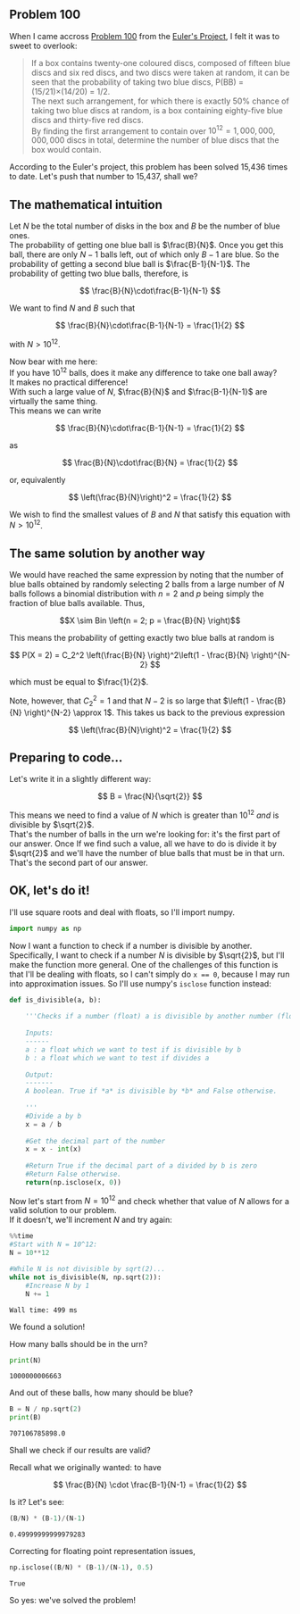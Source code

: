 
## Problem 100

When I came accross [Problem 100](https://projecteuler.net/problem=100) from the [Euler's Project](https://projecteuler.net/about), I felt it was to sweet to overlook:

>If a box contains twenty-one coloured discs, composed of fifteen blue discs and six red discs, and two discs were taken at random, it can be seen that the probability of taking two blue discs, P(BB) = (15/21)×(14/20) = 1/2.  
The next such arrangement, for which there is exactly 50% chance of taking two blue discs at random, is a box containing eighty-five blue discs and thirty-five red discs.  
By finding the first arrangement to contain over $10^{12} = 1,000,000,000,000$ discs in total, determine the number of blue discs that the box would contain.

According to the Euler's project, this problem has been solved 15,436 times to date.
Let's push that number to 15,437, shall we?

## The mathematical intuition

Let $N$ be the total number of disks in the box and $B$ be the number of blue ones.  
The probability of getting one blue ball is $\frac{B}{N}$. Once you get this ball, there are only $N-1$ balls left, out of which only $B-1$ are blue. So the probability of getting a second blue ball is $\frac{B-1}{N-1}$. The probability of getting two blue balls, therefore, is 

$$
\frac{B}{N}\cdot\frac{B-1}{N-1}
$$

We want to find $N$ and $B$ such that

$$
\frac{B}{N}\cdot\frac{B-1}{N-1} = \frac{1}{2}
$$

with $N > 10^{12}$.

Now bear with me here:  
If you have $10^{12}$ balls, does it make any difference to take one ball away?  
It makes no practical difference!  
With such a large value of $N$, $\frac{B}{N}$ and $\frac{B-1}{N-1}$ are virtually the same thing.  
This means we can write  

$$
\frac{B}{N}\cdot\frac{B-1}{N-1} = \frac{1}{2}
$$

as

$$
\frac{B}{N}\cdot\frac{B}{N} = \frac{1}{2}
$$

or, equivalently

$$
\left(\frac{B}{N}\right)^2 = \frac{1}{2}
$$

We wish to find the smallest values of $B$ and $N$ that satisfy this equation with $N > 10^{12}$.


## The same solution by another way

We would have reached the same expression by noting that the number of blue balls obtained by randomly selecting 2 balls from a large number of $N$ balls follows a binomial distribution with $n = 2$ and $p$ being simply the fraction of blue balls available. Thus, 

$$X \sim Bin \left(n = 2; p = \frac{B}{N} \right)$$

This means the probability of getting exactly two blue balls at random is

$$
P(X = 2) = C_2^2 \left(\frac{B}{N} \right)^2\left(1 - \frac{B}{N} \right)^{N-2} 
$$

which must be equal to $\frac{1}{2}$.

Note, however, that $C_2^2 = 1$ and that $N-2$ is so large that $\left(1 - \frac{B}{N} \right)^{N-2} \approx 1$. This takes us back to the previous expression

$$
\left(\frac{B}{N}\right)^2 = \frac{1}{2}
$$

## Preparing to code...

Let's write it in a slightly different way:

$$
B = \frac{N}{\sqrt{2}}
$$

This means we need to find a value of $N$ which is greater than $10^{12}$ *and* is divisible by $\sqrt{2}$.  
That's the number of balls in the urn we're looking for: it's the first part of our answer.
Once If we find such a value, all we have to do is divide it by $\sqrt{2}$ and we'll have the number of blue balls that must be in that urn. That's the second part of our answer.

## OK, let's do it!

I'll use square roots and deal with floats, so I'll import numpy.


```python
import numpy as np
```

Now I want a function to check if a number is divisible by another. Specifically, I want to check if a number $N$ is divisible by $\sqrt{2}$, but I'll make the function more general. One of the challenges of this function is that I'll be dealing with floats, so I can't simply do `x == 0`, because I may run into approximation issues. So I'll use numpy's `isclose` function instead:


```python
def is_divisible(a, b):
    
    '''Checks if a number (float) a is divisible by another number (float) b.
    
    Inputs:
    ------
    a : a float which we want to test if is divisible by b
    b : a float which we want to test if divides a
    
    Output:
    -------
    A boolean. True if *a* is divisible by *b* and False otherwise.
    
    '''
    #Divide a by b
    x = a / b 
    
    #Get the decimal part of the number
    x = x - int(x) 
    
    #Return True if the decimal part of a divided by b is zero
    #Return False otherwise.
    return(np.isclose(x, 0)) 
```

Now let's start from $N = 10^{12}$ and check whether that value of $N$ allows for a valid solution to our problem.  
If it doesn't, we'll increment $N$ and try again:


```python
%%time
#Start with N = 10^12:
N = 10**12

#While N is not divisible by sqrt(2)...
while not is_divisible(N, np.sqrt(2)):
    #Increase N by 1
    N += 1
```

    Wall time: 499 ms
    

We found a solution!

How many balls should be in the urn?


```python
print(N)
```

    1000000006663
    

And out of these balls, how many should be blue?


```python
B = N / np.sqrt(2)
print(B)
```

    707106785898.0
    

Shall we check if our results are valid?

Recall what we originally wanted: to have 

$$
\frac{B}{N} \cdot \frac{B-1}{N-1} = \frac{1}{2}
$$

Is it? Let's see:


```python
(B/N) * (B-1)/(N-1)
```




    0.49999999999979283



Correcting for floating point representation issues, 


```python
np.isclose((B/N) * (B-1)/(N-1), 0.5)
```




    True



So yes: we've solved the problem!
